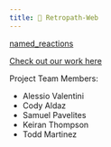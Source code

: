 ```yaml
---
title: 🧪 Retropath-Web
---
```



[named_reactions](notes/named_reactions.md) 

[Check out our work here](https://youtu.be/L-8zXFInrOc)


Project Team Members:
 - Alessio Valentini
 - Cody Aldaz
 - Samuel Pavelites
 - Keiran Thompson
 - Todd Martinez
